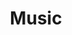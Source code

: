 ---
path: /projects/music
title: Music
tech: [react, node.js, express, postgresql]
description: Music streaming for CPSC 304.
github: https://github.com/narendrasss/music
client: CPSC 304
team: [Narendra S., Frederic A. Hayek, Parth G.]
---